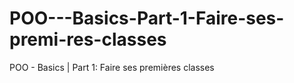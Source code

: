 # POO---Basics-Part-1-Faire-ses-premi-res-classes
POO - Basics | Part 1: Faire ses premières classes


